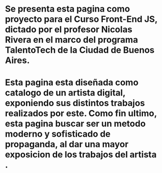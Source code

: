 # Se presenta esta pagina como proyecto para el Curso Front-End JS, dictado por el profesor Nicolas Rivera en el marco del programa TalentoTech de la Ciudad de Buenos Aires.
# Esta pagina esta diseñada como catalogo de un artista digital, exponiendo sus distintos trabajos realizados por este. Como fin ultimo, esta pagina buscar ser un metodo moderno y sofisticado de propaganda, al dar una mayor exposicion de los trabajos del artista .